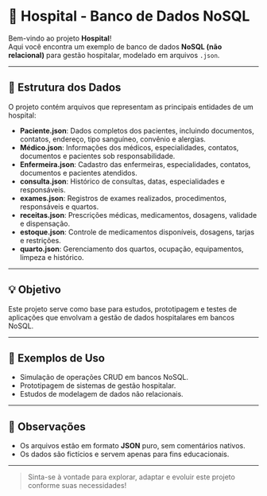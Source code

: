 # 🏥 Hospital - Banco de Dados NoSQL

Bem-vindo ao projeto **Hospital**!  
Aqui você encontra um exemplo de banco de dados **NoSQL (não relacional)** para gestão hospitalar, modelado em arquivos `.json`.

---

## 📂 Estrutura dos Dados

O projeto contém arquivos que representam as principais entidades de um hospital:

- **Paciente.json**: Dados completos dos pacientes, incluindo documentos, contatos, endereço, tipo sanguíneo, convênio e alergias.
- **Médico.json**: Informações dos médicos, especialidades, contatos, documentos e pacientes sob responsabilidade.
- **Enfermeira.json**: Cadastro das enfermeiras, especialidades, contatos, documentos e pacientes atendidos.
- **consulta.json**: Histórico de consultas, datas, especialidades e responsáveis.
- **exames.json**: Registros de exames realizados, procedimentos, responsáveis e quartos.
- **receitas.json**: Prescrições médicas, medicamentos, dosagens, validade e dispensação.
- **estoque.json**: Controle de medicamentos disponíveis, dosagens, tarjas e restrições.
- **quarto.json**: Gerenciamento dos quartos, ocupação, equipamentos, limpeza e histórico.

---

## 💡 Objetivo

Este projeto serve como base para estudos, prototipagem e testes de aplicações que envolvam a gestão de dados hospitalares em bancos NoSQL.

---

## 🚀 Exemplos de Uso

- Simulação de operações CRUD em bancos NoSQL.
- Prototipagem de sistemas de gestão hospitalar.
- Estudos de modelagem de dados não relacionais.

---

## 📑 Observações

- Os arquivos estão em formato **JSON** puro, sem comentários nativos.
- Os dados são fictícios e servem apenas para fins educacionais.

---

> Sinta-se à vontade para explorar, adaptar e evoluir este projeto conforme suas necessidades!